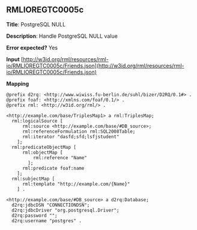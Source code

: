 ## RMLIOREGTC0005c

**Title**: PostgreSQL NULL

**Description**: Handle PostgreSQL NULL value

**Error expected?** Yes

**Input**
 [http://w3id.org/rml/resources/rml-io/RMLIOREGTC0005c/Friends.json](http://w3id.org/rml/resources/rml-io/RMLIOREGTC0005c/Friends.json)

**Mapping**
```
@prefix d2rq: <http://www.wiwiss.fu-berlin.de/suhl/bizer/D2RQ/0.1#> .
@prefix foaf: <http://xmlns.com/foaf/0.1/> .
@prefix rml: <http://w3id.org/rml/> .

<http://example.com/base/TriplesMap1> a rml:TriplesMap;
  rml:logicalSource [
      rml:source <http://example.com/base/#DB_source>;
      rml:referenceFormulation rml:SQL2008Table;
      rml:iterator "dasfd;sfd;lsfjstudent"
    ];
  rml:predicateObjectMap [
      rml:objectMap [
          rml:reference "Name"
        ];
      rml:predicate foaf:name
    ];
  rml:subjectMap [
      rml:template "http://example.com/{Name}"
    ] .

<http://example.com/base/#DB_source> a d2rq:Database;
  d2rq:jdbcDSN "CONNECTIONDSN";
  d2rq:jdbcDriver "org.postgresql.Driver";
  d2rq:password "";
  d2rq:username "postgres" .

```

